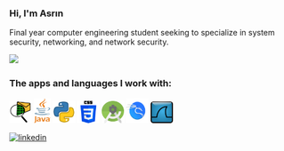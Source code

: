 


### Hi, I'm Asrın

Final year computer engineering student seeking to specialize in system security, networking, and network security.

![](https://komarev.com/ghpvc/?username=asrinhaktan&color=red)

### The apps and languages I work with:

<img src="https://github.com/asrinhaktan/asrinhaktan/blob/main/Cisco-Packet-Tracer.jpg" width="40" height="40"> <img src="https://github.com/asrinhaktan/asrinhaktan/blob/main/1200px-Java_Logo.svg.png" width="30" height="45"> <img src="https://github.com/asrinhaktan/asrinhaktan/blob/main/267_Python-512.webp" width="40" height="40"> <img src="https://github.com/asrinhaktan/asrinhaktan/blob/main/5968242.png" width="40" height="40"> <img src="https://github.com/asrinhaktan/asrinhaktan/blob/main/Android_Studio_Icon_(2014-2019).svg.png" width="40" height="40"> <img src="https://github.com/asrinhaktan/asrinhaktan/blob/main/Kali-dragon-icon.svg.png" width="40" height="45"> <img src="https://github.com/asrinhaktan/asrinhaktan/blob/main/Wireshark_icon.svg.png" width="40" height="39">


[![linkedin](https://img.shields.io/badge/Linkedin-000000?style=for-the-badge&logo=Linkedin&logoColor=white)](https://www.linkedin.com/in/asrın-haktan-şahin-3a6b03195/)

